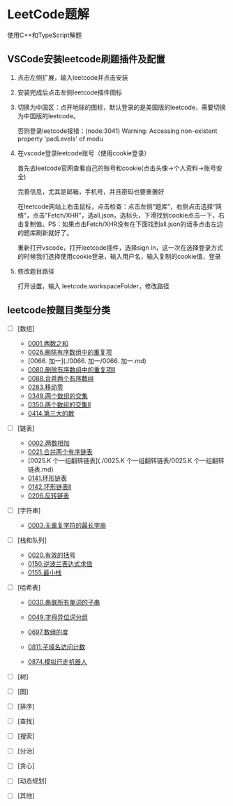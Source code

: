 # LeetCode题解

使用C++和TypeScript解题

## VSCode安装leetcode刷题插件及配置

1. 点击左侧扩展，输入leetcode并点击安装

2. 安装完成后点击左侧leetcode插件图标

3. 切换为中国区：点开地球的图标，默认登录的是美国版的leetcode，需要切换为中国版的leetcode。

   否则登录leetcode报错：(node:3041) Warning: Accessing non-existent property 'padLevels' of modu

4. 在vscode登录leetcode账号（使用cookie登录）

   首先去leetcode官网查看自己的账号和cookie(点击头像->个人资料->账号安全)

   完善信息，尤其是邮箱，手机号，并且密码也要重置好

   在leetcode网站上右击鼠标，点击检查：点击左侧“题库”，右侧点击选择“网络"，点击"Fetch/XHR"，选all.json，选标头，下滑找到cookie点击一下，右击复制值。PS：如果点击Fetch/XHR没有在下面找到all.json的话多点击左边的题库刷新就好了。

   重新打开vscode，打开leetcode插件，选择sign in，这一次在选择登录方式的时候我们选择使用cookie登录，输入用户名，输入复制的cookie值，登录

5. 修改题目路径

   打开设置，输入 leetcode.workspaceFolder，修改路径

## leetcode按题目类型分类

+ [ ] [数组]
  - [0001.两数之和](./0001.两数之和/0001.两数之和.md)
  - [0026.删除有序数组中的重复项](./0026.删除有序数组中的重复项/0026.删除有序数组中的重复项.md)
  - [0066. 加一](./0066. 加一/0066. 加一.md)
  - [0080.删除有序数组中的重复项II](./0080.删除有序数组中的重复项II/0080.删除有序数组中的重复项II.md)
  - [0088.合并两个有序数组](./0088.合并两个有序数组/0088.合并两个有序数组.md)
  - [0283.移动零](./0283.移动零/0283.移动零.md)
  - [0349.两个数组的交集](./0349.两个数组的交集/0349.两个数组的交集.md)
  - [0350.两个数组的交集II](./0350.两个数组的交集II/0350.两个数组的交集II.md)
  - [0414.第三大的数](./0414.第三大的数/0414.第三大的数.md)
  
+ [ ] [链表]
  * [0002.两数相加](./0002.两数相加/0002.两数相加/readme.md)
  * [0021.合并两个有序链表](./0021.合并两个有序链表/0021.合并两个有序链表.md)
  * [0025.K 个一组翻转链表](./0025.K 个一组翻转链表/0025.K 个一组翻转链表.md)
  * [0141.环形链表](./0141.环形链表/0141.环形链表.md)
  * [0142.环形链表II](./0142.环形链表II/0142.环形链表II.md)
  * [0206.反转链表](./0206.反转链表/0206.反转链表.md)
  
+ [ ] [字符串]
  
  * [0003.无重复字符的最长字串](./0003.无重复字符的最长字串/0003.无重复字符的最长字串.md)
  
+ [ ] [栈和队列]
  * [0020.有效的括号](./0020.有效的括号/0020.有效的括号.md)
  * [0150.逆波兰表达式求值](./0150.逆波兰表达式求值/0150.逆波兰表达式求值.md)
  * [0155.最小栈](./0155.最小栈/0155.最小栈.md)
  
+ [ ] [哈希表]
  
  * [0030.串联所有单词的子串](./0030.串联所有单词的子串/0030.串联所有单词的子串.md)
  
  * [0049.字母异位词分组](./0049.字母异位词分组/0049.字母异位词分组.md)
  
  * [0697.数组的度](./0697.数组的度/0697.数组的度.md)
  * [0811.子域名访问计数](./0811.子域名访问计数/0811.子域名访问计数.md)
  * [0874.模拟行走机器人](./0874.模拟行走机器人.md)
  
+ [ ] [树]

+ [ ] [图]

+ [ ] [排序]

+ [ ] [查找]

+ [ ] [搜索]

+ [ ] [分治]

+ [ ] [贪心]

+ [ ] [动态规划]

+ [ ] [其他]